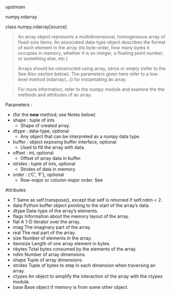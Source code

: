 upstream

numpy.ndarray

class numpy.ndarray[source]

>An array object represents a multidimensional, homogeneous array of fixed-size items. An associated data-type object describes the format of each element in the array (its byte-order, how many bytes it occupies in memory, whether it is an integer, a floating point number, or something else, etc.)

>Arrays should be constructed using array, zeros or empty (refer to the See Also section below). The parameters given here refer to a low-level method (ndarray(...)) for instantiating an array.

>For more information, refer to the numpy module and examine the the methods and attributes of an array.

Parameters :

* (for the __new__ method; see Notes below)
* shape : tuple of ints
  * Shape of created array.
* dtype : data-type, optional
  * Any object that can be interpreted as a numpy data type.
* buffer : object exposing buffer interface, optional
  * Used to fill the array with data.
* offset : int, optional
  * Offset of array data in buffer.
* strides : tuple of ints, optional
  * Strides of data in memory.
* order : {‘C’, ‘F’}, optional
  * Row-major or column-major order.
See

Attributes

* T	Same as self.transpose(), except that self is returned if self.ndim < 2.
* data	Python buffer object pointing to the start of the array’s data.
* dtype	Data-type of the array’s elements.
* flags	Information about the memory layout of the array.
* flat	A 1-D iterator over the array.
* imag	The imaginary part of the array.
* real	The real part of the array.
* size	Number of elements in the array.
* itemsize	Length of one array element in bytes.
* nbytes	Total bytes consumed by the elements of the array.
* ndim	Number of array dimensions.
* shape	Tuple of array dimensions.
* strides	Tuple of bytes to step in each dimension when traversing an array.
* ctypes	An object to simplify the interaction of the array with the ctypes module.
* base	Base object if memory is from some other object.
